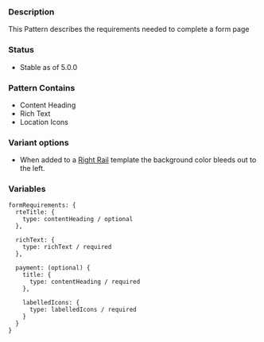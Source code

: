 ### Description
This Pattern describes the requirements needed to complete a form page

### Status
* Stable as of 5.0.0

### Pattern Contains
* Content Heading
* Rich Text
* Location Icons

### Variant options
* When added to a [Right Rail](./?p=organisms-form-requirements-in-two-colmun) template the background color bleeds out to the left.

### Variables
~~~
formRequirements: {
  rteTitle: {
    type: contentHeading / optional
  },

  richText: {
    type: richText / required
  },

  payment: (optional) {
    title: {
      type: contentHeading / required
    },

    labelledIcons: {
      type: labelledIcons / required
    }
  }
}
~~~
